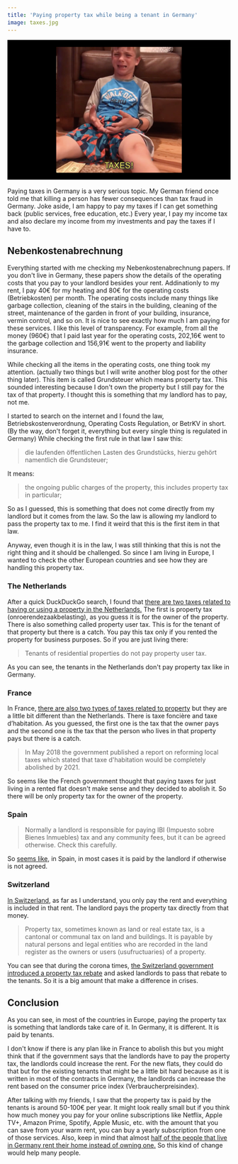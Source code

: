 ```yaml
---
title: 'Paying property tax while being a tenant in Germany'
image: taxes.jpg
---
```


![A crying kid because of the taxes in Monopoly game](/uploads/taxes.png)

Paying taxes in Germany is a very serious topic. My German friend once told me that killing a person has fewer consequences than tax fraud in Germany. Joke aside, I am happy to pay my taxes if I can get something back (public services, free education, etc.) Every year, I pay my income tax and also declare my income from my investments and pay the taxes if I have to.

## Nebenkostenabrechnung

Everything started with me checking my Nebenkostenabrechnung papers. If you don't live in Germany, these papers show the details of the operating costs that you pay to your landlord besides your rent. Addinationly to my rent, I pay 40€ for my heating and 80€ for the operating costs (Betriebkosten) per month. The operating costs include many things like garbage collection, cleaning of the stairs in the building, cleaning of the street, maintenance of the garden in front of your building, insurance, vermin control, and so on. It is nice to see exactly how much I am paying for these services. I like this level of transparency. For example, from all the money (960€) that I paid last year for the operating costs, 202,16€ went to the garbage collection and 156,91€ went to the property and liability insurance.

While checking all the items in the operating costs, one thing took my attention. (actually two things but I will write another blog post for the other thing later). This item is called Grundsteuer which means property tax. This sounded interesting because I don't own the property but I still pay for the tax of that property. I thought this is something that my landlord has to pay, not me.

I started to search on the internet and I found the law, Betriebskostenverordnung, Operating Costs Regulation, or BetrKV in short. (By the way, don't forget it, everything but every single thing is regulated in Germany) While checking the first rule in that law I saw this:

> die laufenden öffentlichen Lasten des Grundstücks, hierzu gehört namentlich die Grundsteuer;

It means:

> the ongoing public charges of the property,
this includes property tax in particular;

So as I guessed, this is something that does not come directly from my landlord but it comes from the law. So the law is allowing my landlord to pass the property tax to me. I find it weird that this is the first item in that law.

Anyway, even though it is in the law, I was still thinking that this is not the right thing and it should be challenged. So since I am living in Europe, I wanted to check the other European countries and see how they are handling this property tax.

### The Netherlands

After a quick DuckDuckGo search, I found that [there are two taxes related to having or using a property in the Netherlands.](https://www.amsterdam.nl/en/municipal-taxes/property-tax-ozb/) The first is property tax (onroerendezaakbelasting), as you guess it is for the owner of the property. There is also something called property user tax. This is for the tenant of that property but there is a catch. You pay this tax only if you rented the property for business purposes. So if you are just living there:

> Tenants of residential properties do not pay property user tax.

As you can see, the tenants in the Netherlands don't pay property tax like in Germany.

### France

In France, [there are also two types of taxes related to property](https://www.completefrance.com/french-property/tax/what-is-taxe-d-habitation-and-do-i-have-to-pay-it-1-4872636) but they are a little bit different than the Netherlands. There is taxe foncière and taxe d’habitation. As you guessed, the first one is the tax that the owner pays and the second one is the tax that the person who lives in that property pays but there is a catch.

> In May 2018 the government published a report on reforming local taxes which stated that taxe d'habitation would be completely abolished by 2021.

So seems like the French government thought that paying taxes for just living in a rented flat doesn't make sense and they decided to abolish it. So there will be only property tax for the owner of the property.

### Spain

> Normally a landlord is responsible for paying IBI (Impuesto sobre Bienes Inmuebles) tax and any community fees, but it can be agreed otherwise. Check this carefully.

So [seems like](https://www.guidesglobal.com/renting-a-property-in-spain/), in Spain, in most cases it is paid by the landlord if otherwise is not agreed.


### Switzerland

[In Switzerland](https://www.ch.ch/en/property-tax/), as far as I understand, you only pay the rent and everything is included in that rent. The landlord pays the property tax directly from that money.

> Property tax, sometimes known as land or real estate tax, is a cantonal or communal tax on land and buildings. It is payable by natural persons and legal entities who are recorded in the land register as the owners or users (usufructuaries) of a property.

You can see that during the corona times, [the Switzerland government introduced a property tax rebate](https://www.straitstimes.com/politics/landlords-must-pass-on-rebates-to-tenants-in-timely-manner) and asked landlords to pass that rebate to the tenants. So it is a big amount that make a difference in crises.

## Conclusion

As you can see, in most of the countries in Europe, paying the property tax is something that landlords take care of it. In Germany, it is different. It is paid by tenants.

I don't know if there is any plan like in France to abolish this but you might think that if the government says that the landlords have to pay the property tax, the landlords could increase the rent. For the new flats, they could do that but for the existing tenants that might be a little bit hard because as it is written in most of the contracts in Germany, the landlords can increase the rent based on the consumer price index (Verbraucherpreisindex).

After talking with my friends, I saw that the property tax is paid by the tenants is around 50-100€ per year. It might look really small but if you think how much money you pay for your online subscriptions like Netflix, Apple TV+, Amazon Prime, Spotify, Apple Music, etc. with the amount that you can save from your warm rent, you can buy a yearly subscription from one of those services. Also, keep in mind that almost [half of the people that live in Germany rent their home instead of owning one.](https://www.statista.com/statistics/246355/home-ownership-rate-in-europe/) So this kind of change would help many people.